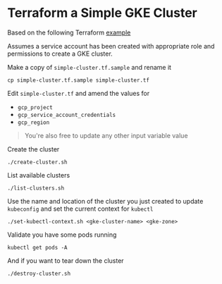# Terraform a Simple GKE Cluster

Based on the following Terraform [example](https://www.terraform.io/docs/providers/google/r/container_cluster.html)

Assumes a service account has been created with appropriate role and permissions to create a GKE cluster.

Make a copy of `simple-cluster.tf.sample` and rename it

```
cp simple-cluster.tf.sample simple-cluster.tf
```

Edit `simple-cluster.tf` and amend the values for

* `gcp_project`
* `gcp_service_account_credentials`
* `gcp_region`

> You're also free to update any other input variable value

Create the cluster

```
./create-cluster.sh
```

List available clusters

```
./list-clusters.sh
```

Use the name and location of the cluster you just created to update `kubeconfig` and set the current context for `kubectl`

```
./set-kubectl-context.sh <gke-cluster-name> <gke-zone>
```

Validate you have some pods running

```
kubectl get pods -A
```

And if you want to tear down the cluster

```
./destroy-cluster.sh
```
